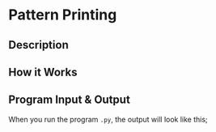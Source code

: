# Pattern Printing

## Description

## How it Works

## Program Input & Output

When you run the program `.py`, the output will look like this;

```
```
